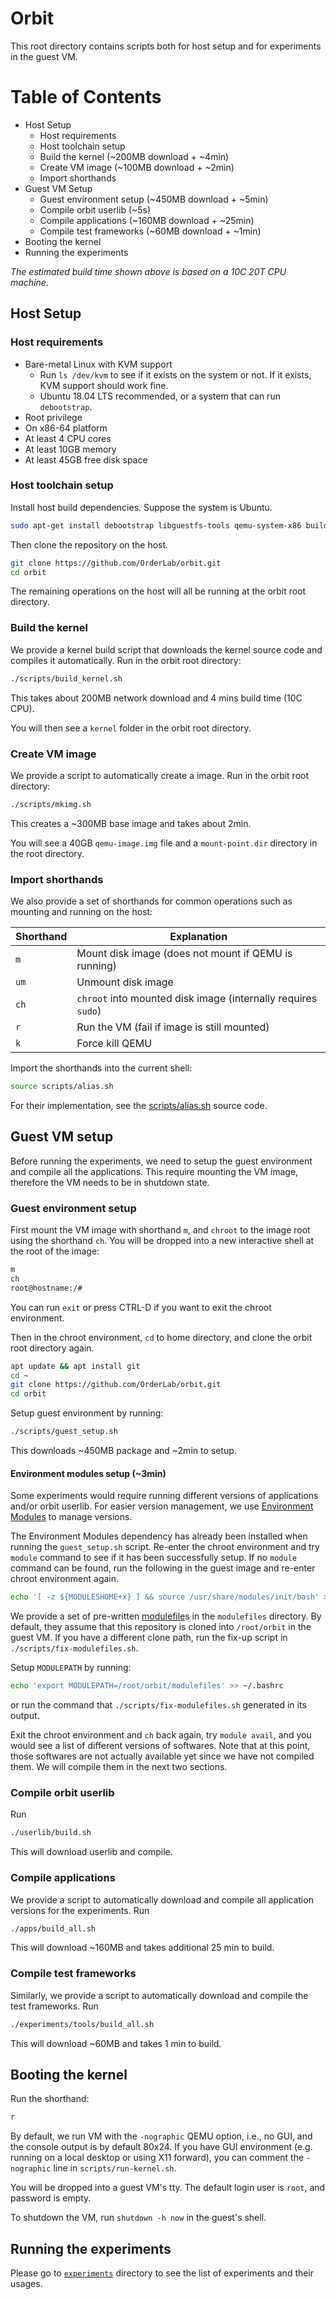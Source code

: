 # Orbit

This root directory contains scripts both for host setup and for experiments in the guest VM.

Table of Contents
======

- Host Setup
  - Host requirements
  - Host toolchain setup
  - Build the kernel (~200MB download + ~4min)
  - Create VM image (~100MB download + ~2min)
  - Import shorthands
- Guest VM Setup
  - Guest environment setup (~450MB download + ~5min)
  - Compile orbit userlib (~5s)
  - Compile applications (~160MB download + ~25min)
  - Compile test frameworks (~60MB download + ~1min)
- Booting the kernel
- Running the experiments

*The estimated build time shown above is based on a 10C 20T CPU machine.*

## Host Setup

### Host requirements

- Bare-metal Linux with KVM support
  - Run `ls /dev/kvm` to see if it exists on the system or not. If it exists, KVM support should work fine.
  - Ubuntu 18.04 LTS recommended, or a system that can run `debootstrap`.
- Root privilege
- On x86-64 platform
- At least 4 CPU cores
- At least 10GB memory
- At least 45GB free disk space

### Host toolchain setup

Install host build dependencies. Suppose the system is Ubuntu.

```bash
sudo apt-get install debootstrap libguestfs-tools qemu-system-x86 build-essential git
```

Then clone the repository on the host.

```bash
git clone https://github.com/OrderLab/orbit.git
cd orbit
```

The remaining operations on the host will all be running at the orbit root directory.

### Build the kernel

We provide a kernel build script that downloads the kernel source code and compiles it automatically. Run in the orbit root directory:
```bash
./scripts/build_kernel.sh
```

This takes about 200MB network download and 4 mins build time (10C CPU).

You will then see a `kernel` folder in the orbit root directory.

### Create VM image

We provide a script to automatically create a image. Run in the orbit root directory:
```bash
./scripts/mkimg.sh
```

This creates a ~300MB base image and takes about 2min.

You will see a 40GB `qemu-image.img` file and a `mount-point.dir` directory in the root directory.

### Import shorthands

We also provide a set of shorthands for common operations such as mounting and running on the host:

| Shorthand | Explanation |
| ---- | ---- |
| `m`  | Mount disk image (does not mount if QEMU is running) |
| `um` | Unmount disk image |
| `ch` | `chroot` into mounted disk image (internally requires `sudo`) |
| `r`  | Run the VM (fail if image is still mounted) |
| `k`  | Force kill QEMU |

Import the shorthands into the current shell:
```bash
source scripts/alias.sh
```

For their implementation, see the [scripts/alias.sh](scripts/alias.sh) source code.

## Guest VM setup

Before running the experiments, we need to setup the guest environment and compile all the applications. This require mounting the VM image, therefore the VM needs to be in shutdown state.

### Guest environment setup

First mount the VM image with shorthand `m`, and `chroot` to the image root using the shorthand `ch`. You will be dropped into a new interactive shell at the root of the image:
```bash
m
ch
root@hostname:/#
```
You can run `exit` or press CTRL-D if you want to exit the chroot environment.

Then in the chroot environment, `cd` to home directory, and clone the orbit root directory again.
```bash
apt update && apt install git
cd ~
git clone https://github.com/OrderLab/orbit.git
cd orbit
```

Setup guest environment by running:
```bash
./scripts/guest_setup.sh
```

This downloads ~450MB package and ~2min to setup.

#### Environment modules setup (~3min)

Some experiments would require running different versions of applications and/or orbit userlib. For easier version management, we use [Environment Modules](http://modules.sourceforge.net) to manage versions.

The Environment Modules dependency has already been installed when running the `guest_setup.sh` script. Re-enter the chroot environment and try `module` command to see if it has been successfully setup. If no `module` command can be found, run the following in the guest image and re-enter chroot environment again.
```bash
echo '[ -z ${MODULESHOME+x} ] && source /usr/share/modules/init/bash' >> ~/.bashrc
```

We provide a set of pre-written [modulefile](https://modules.readthedocs.io/en/latest/modulefile.html)s in the `modulefiles` directory. By default, they assume that this repository is cloned into `/root/orbit` in the guest VM. If you have a different clone path, run the fix-up script in `./scripts/fix-modulefiles.sh`.

Setup `MODULEPATH` by running:
```bash
echo 'export MODULEPATH=/root/orbit/modulefiles' >> ~/.bashrc
```
or run the command that `./scripts/fix-modulefiles.sh` generated in its output.

Exit the chroot environment and `ch` back again, try `module avail`, and you would see a list of different versions of softwares. Note that at this point, those softwares are not actually available yet since we have not compiled them. We will compile them in the next two sections.

### Compile orbit userlib

Run
```bash
./userlib/build.sh
```
This will download userlib and compile.

### Compile applications

We provide a script to automatically download and compile all application versions for the experiments. Run
```bash
./apps/build_all.sh
```
This will download ~160MB and takes additional 25 min to build.

### Compile test frameworks

Similarly, we provide a script to automatically download and compile the test frameworks. Run
```bash
./experiments/tools/build_all.sh
```
This will download ~60MB and takes 1 min to build.

## Booting the kernel

Run the shorthand:
```bash
r
```
By default, we run VM with the `-nographic` QEMU option, i.e., no GUI, and the console output is by default 80x24. If you have GUI environment (e.g. running on a local desktop or using X11 forward), you can comment the `-nographic` line in `scripts/run-kernel.sh`.

You will be dropped into a guest VM's tty. The default login user is `root`, and password is empty.

To shutdown the VM, run `shutdown -h now` in the guest's shell.

## Running the experiments

Please go to [`experiments`](experiments) directory to see the list of experiments and their usages.
